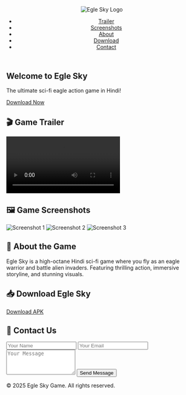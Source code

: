 <!DOCTYPE html>
<html lang="en">
<head>
  <meta charset="UTF-8" />
  <meta name="viewport" content="width=device-width, initial-scale=1.0"/>
  <meta name="description" content="Egle Sky – Futuristic Hindi Sci-Fi Action Game"/>
  <title>Egle Sky – Official Game Website</title>
  <link rel="stylesheet" href="style.css" />
</head>
<body>

  <header>
    <img src="logo.png" alt="Egle Sky Logo" class="logo"/>
    <nav>
      <ul>
        <li><a href="#trailer">Trailer</a></li>
        <li><a href="#screenshots">Screenshots</a></li>
        <li><a href="#about">About</a></li>
        <li><a href="#download">Download</a></li>
        <li><a href="#contact">Contact</a></li>
      </ul>
    </nav>
  </header>

  <section id="hero">
    <h1>Welcome to Egle Sky</h1>
    <p>The ultimate sci-fi eagle action game in Hindi!</p>
    <a href="#download" class="hero-btn">Download Now</a>
  </section>

  <section id="trailer">
    <h2>🎬 Game Trailer</h2>
    <video controls>
      <source src="trailer.mp4" type="video/mp4" />
      Your browser does not support video playback.
    </video>
  </section>

  <section id="screenshots">
    <h2>🖼️ Game Screenshots</h2>
    <div class="gallery">
      <img src="screenshot1.jpg" alt="Screenshot 1" />
      <img src="screenshot2.jpg" alt="Screenshot 2" />
      <img src="screenshot3.jpg" alt="Screenshot 3" />
    </div>
  </section>

  <section id="about">
    <h2>📄 About the Game</h2>
    <p>
      Egle Sky is a high-octane Hindi sci-fi game where you fly as an eagle warrior 
      and battle alien invaders. Featuring thrilling action, immersive storyline, and stunning visuals.
    </p>
  </section>

  <section id="download">
    <h2>📥 Download Egle Sky</h2>
    <a href="https://your-download-link.com" class="download-btn">Download APK</a>
  </section>

  <section id="contact">
    <h2>📧 Contact Us</h2>
    <form action="mailto:mkdhandhal4@gmail.com" method="post" enctype="text/plain">
      <input type="text" name="name" placeholder="Your Name" required />
      <input type="email" name="email" placeholder="Your Email" required />
      <textarea name="message" rows="4" placeholder="Your Message" required></textarea>
      <input type="submit" value="Send Message" />
    </form>
  </section>

  <footer>
    <p>&copy; 2025 Egle Sky Game. All rights reserved.</p>
  </footer>

</body>
</html>